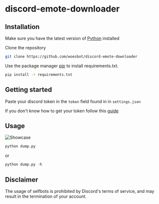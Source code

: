 # discord-emote-downloader

## Installation

Make sure you have the latest version of [Python](https://www.python.org/downloads/) installed

Clone the repository
```bash
git clone https://github.com/woesbot/discord-emote-downloader
```

Use the package manager [pip](https://pip.pypa.io/en/stable/) to install requirements.txt.

```bash
pip install -r requirements.txt
```

## Getting started

Paste your discord token in the ```token``` field found in in ```settings.json```

If you don't know how to get your token follow this [guide](https://github.com/Tyrrrz/DiscordChatExporter/wiki/Obtaining-Token-and-Channel-IDs)

## Usage

![Showcase](https://i.imgur.com/woLkuvU.png)

```python
python dump.py 
```
or 
```python
python dump.py -h
```

## Disclaimer

The usage of selfbots is prohibited by Discord's terms of service, and may result in the termination of your account. 
